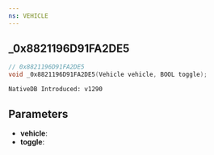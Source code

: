 ```yaml
---
ns: VEHICLE
---
```

## _0x8821196D91FA2DE5

```c
// 0x8821196D91FA2DE5
void _0x8821196D91FA2DE5(Vehicle vehicle, BOOL toggle);
```

```
NativeDB Introduced: v1290
```

## Parameters
* **vehicle**:
* **toggle**:
